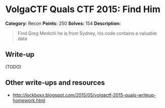 # VolgaCTF Quals CTF 2015: Find Him

**Category:** Recon
**Points:** 250
**Solves:** 154
**Description:**

> Find Greg Medichi he is from Sydney, his code contains a valuable data

## Write-up

(TODO)

## Other write-ups and resources

* <http://lockboxx.blogspot.com/2015/05/volgactf-2015-quals-writeup-homework.html>
